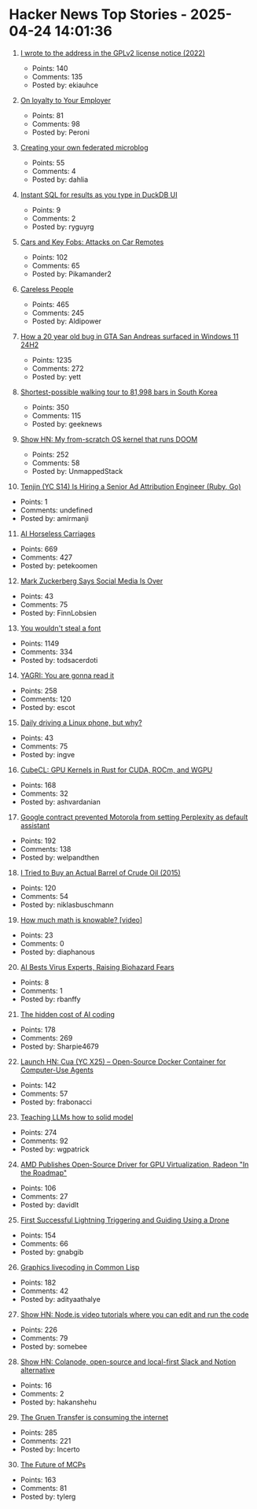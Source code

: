 # Hacker News Top Stories - 2025-04-24 14:01:36

1. [I wrote to the address in the GPLv2 license notice (2022)](https://code.mendhak.com/gpl-v2-address-letter/)
   - Points: 140
   - Comments: 135
   - Posted by: ekiauhce

2. [On loyalty to Your Employer](https://www.talentstuff.com/blog/on-loyalty-to-your-employer)
   - Points: 81
   - Comments: 98
   - Posted by: Peroni

3. [Creating your own federated microblog](https://fedify.dev/tutorial/microblog)
   - Points: 55
   - Comments: 4
   - Posted by: dahlia

4. [Instant SQL for results as you type in DuckDB UI](https://motherduck.com/blog/introducing-instant-sql/)
   - Points: 9
   - Comments: 2
   - Posted by: ryguyrg

5. [Cars and Key Fobs: Attacks on Car Remotes](https://web.stanford.edu/class/ee26n/Assignments/Assignment5.html)
   - Points: 102
   - Comments: 65
   - Posted by: Pikamander2

6. [Careless People](https://pluralistic.net/2025/04/23/zuckerstreisand/#zdgaf)
   - Points: 465
   - Comments: 245
   - Posted by: Aldipower

7. [How a 20 year old bug in GTA San Andreas surfaced in Windows 11 24H2](https://cookieplmonster.github.io/2025/04/23/gta-san-andreas-win11-24h2-bug/)
   - Points: 1235
   - Comments: 272
   - Posted by: yett

8. [Shortest-possible walking tour to 81,998 bars in South Korea](https://www.math.uwaterloo.ca/tsp/korea/index.html)
   - Points: 350
   - Comments: 115
   - Posted by: geeknews

9. [Show HN: My from-scratch OS kernel that runs DOOM](https://github.com/UnmappedStack/TacOS)
   - Points: 252
   - Comments: 58
   - Posted by: UnmappedStack

10. [Tenjin (YC S14) Is Hiring a Senior Ad Attribution Engineer (Ruby, Go)](https://www.ycombinator.com/companies/tenjin/jobs/7qwVnEp-senior-backend-engineer-ad-attribution)
   - Points: 1
   - Comments: undefined
   - Posted by: amirmanji

11. [AI Horseless Carriages](https://koomen.dev/essays/horseless-carriages/)
   - Points: 669
   - Comments: 427
   - Posted by: petekoomen

12. [Mark Zuckerberg Says Social Media Is Over](https://www.newyorker.com/culture/infinite-scroll/mark-zuckerberg-says-social-media-is-over)
   - Points: 43
   - Comments: 75
   - Posted by: FinnLobsien

13. [You wouldn't steal a font](https://fedi.rib.gay/notes/a6xqityngfubsz0f)
   - Points: 1149
   - Comments: 334
   - Posted by: todsacerdoti

14. [YAGRI: You are gonna read it](https://www.scottantipa.com/yagri)
   - Points: 258
   - Comments: 120
   - Posted by: escot

15. [Daily driving a Linux phone, but why?](https://thefoggiest.dev/2025/04/24/daily-driving-a-linux-phone-but-why)
   - Points: 43
   - Comments: 75
   - Posted by: ingve

16. [CubeCL: GPU Kernels in Rust for CUDA, ROCm, and WGPU](https://github.com/tracel-ai/cubecl)
   - Points: 168
   - Comments: 32
   - Posted by: ashvardanian

17. [Google contract prevented Motorola from setting Perplexity as default assistant](https://www.bloomberg.com/news/articles/2025-04-23/perplexity-executive-says-google-blocked-motorola-s-use-of-ai-assistant)
   - Points: 192
   - Comments: 138
   - Posted by: welpandthen

18. [I Tried to Buy an Actual Barrel of Crude Oil (2015)](https://www.bloomberg.com/news/articles/2015-11-03/that-time-i-tried-to-buy-some-crude-oil)
   - Points: 120
   - Comments: 54
   - Posted by: niklasbuschmann

19. [How much math is knowable? [video]](https://www.youtube.com/watch?v=VplMHWSZf5c)
   - Points: 23
   - Comments: 0
   - Posted by: diaphanous

20. [AI Bests Virus Experts, Raising Biohazard Fears](https://time.com/7279010/ai-virus-lab-biohazard-study/)
   - Points: 8
   - Comments: 1
   - Posted by: rbanffy

21. [The hidden cost of AI coding](https://terriblesoftware.org/2025/04/23/the-hidden-cost-of-ai-coding/)
   - Points: 178
   - Comments: 269
   - Posted by: Sharpie4679

22. [Launch HN: Cua (YC X25) – Open-Source Docker Container for Computer-Use Agents](https://github.com/trycua/cua)
   - Points: 142
   - Comments: 57
   - Posted by: frabonacci

23. [Teaching LLMs how to solid model](https://willpatrick.xyz/technology/2025/04/23/teaching-llms-how-to-solid-model.html)
   - Points: 274
   - Comments: 92
   - Posted by: wgpatrick

24. [AMD Publishes Open-Source Driver for GPU Virtualization, Radeon "In the Roadmap"](https://www.phoronix.com/news/AMD-GIM-Open-Source)
   - Points: 106
   - Comments: 27
   - Posted by: davidlt

25. [First Successful Lightning Triggering and Guiding Using a Drone](https://group.ntt/en/newsrelease/2025/04/18/250418a.html)
   - Points: 154
   - Comments: 66
   - Posted by: gnabgib

26. [Graphics livecoding in Common Lisp](https://kevingal.com/blog/cl-livecoding.html)
   - Points: 182
   - Comments: 42
   - Posted by: adityaathalye

27. [Show HN: Node.js video tutorials where you can edit and run the code](undefined)
   - Points: 226
   - Comments: 79
   - Posted by: somebee

28. [Show HN: Colanode, open-source and local-first Slack and Notion alternative](https://github.com/colanode/colanode)
   - Points: 16
   - Comments: 2
   - Posted by: hakanshehu

29. [The Gruen Transfer is consuming the internet](https://sebs.website/blog/the%20gruen-transfer-is-consuming-the-internet)
   - Points: 285
   - Comments: 221
   - Posted by: Incerto

30. [The Future of MCPs](https://iamcharliegraham.substack.com/publish/post/161906169)
   - Points: 163
   - Comments: 81
   - Posted by: tylerg

